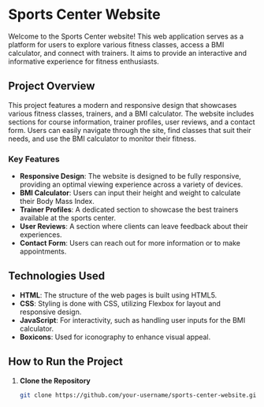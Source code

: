 # Sports Center Website

Welcome to the Sports Center website! This web application serves as a platform for users to explore various fitness classes, access a BMI calculator, and connect with trainers. It aims to provide an interactive and informative experience for fitness enthusiasts.

## Project Overview

This project features a modern and responsive design that showcases various fitness classes, trainers, and a BMI calculator. The website includes sections for course information, trainer profiles, user reviews, and a contact form. Users can easily navigate through the site, find classes that suit their needs, and use the BMI calculator to monitor their fitness.

### Key Features
- **Responsive Design**: The website is designed to be fully responsive, providing an optimal viewing experience across a variety of devices.
- **BMI Calculator**: Users can input their height and weight to calculate their Body Mass Index.
- **Trainer Profiles**: A dedicated section to showcase the best trainers available at the sports center.
- **User Reviews**: A section where clients can leave feedback about their experiences.
- **Contact Form**: Users can reach out for more information or to make appointments.

## Technologies Used

- **HTML**: The structure of the web pages is built using HTML5.
- **CSS**: Styling is done with CSS, utilizing Flexbox for layout and responsive design.
- **JavaScript**: For interactivity, such as handling user inputs for the BMI calculator.
- **Boxicons**: Used for iconography to enhance visual appeal.

## How to Run the Project

1. **Clone the Repository**
   ```bash
   git clone https://github.com/your-username/sports-center-website.git
